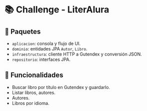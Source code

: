 # 📚 Challenge - LiterAlura


## 🧱 Paquetes

- `aplicacion`: consola y flujo de UI.
- `dominio`: entidades JPA `Autor`, `Libro`.
- `infraestructura`: cliente HTTP a Gutendex y conversión JSON.
- `repositorio`: interfaces JPA.

## 📌 Funcionalidades

- Buscar libro por título en Gutendex y guardarlo.
- Listar libros, autores.
- Autores.
- Libros por idioma.


